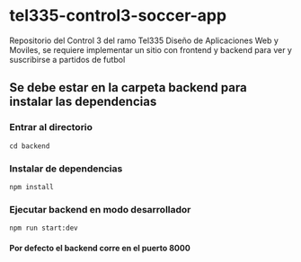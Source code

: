 # tel335-control3-soccer-app
Repositorio del Control 3 del ramo Tel335 Diseño de Aplicaciones Web y Moviles, se requiere implementar un sitio con frontend y backend para ver y suscribirse a partidos de futbol

## Se debe estar en la carpeta backend para instalar las dependencias

### Entrar al directorio
`cd backend`


### Instalar de dependencias
`npm install`

### Ejecutar backend en modo desarrollador
`npm run start:dev`


#### Por defecto el backend corre en el puerto 8000